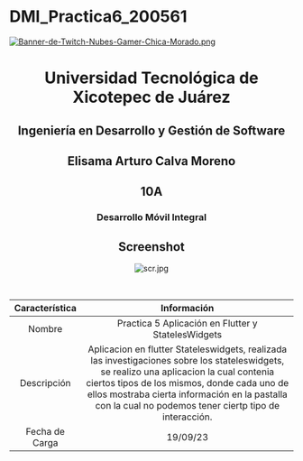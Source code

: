 # DMI_Practica6_200561

[![Banner-de-Twitch-Nubes-Gamer-Chica-Morado.png](https://i.postimg.cc/15q3LFXF/Banner-de-Twitch-Nubes-Gamer-Chica-Morado.png)](https://postimg.cc/MvzwBvyZ)

<div align="center">
  
# Universidad Tecnológica de Xicotepec de Juárez


## Ingeniería en Desarrollo y Gestión de Software
## Elisama Arturo Calva Moreno
## 10A
### Desarrollo Móvil Integral


## Screenshot
![scr.jpg](https://i.postimg.cc/rm9QNsNh/scr.jpg)



&nbsp;
&nbsp;


|  Característica |  Información |
| :------------: | :------------: |
| Nombre  |  Practica 5 Aplicación en Flutter y StatelesWidgets |
| Descripción  | Aplicacion en flutter Stateleswidgets, realizada las investigaciones sobre los stateleswidgets, se realizo una aplicacion la cual contenia ciertos tipos de los mismos, donde cada uno de ellos mostraba cierta información en la pastalla con la cual no podemos tener ciertp tipo de interacción.  |
|  Fecha de Carga | 19/09/23  |